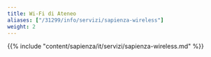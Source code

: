 ```yaml
---
title: Wi-Fi di Ateneo
aliases: ["/31299/info/servizi/sapienza-wireless"]
weight: 2
---
```


{{% include "content/sapienza/it/servizi/sapienza-wireless.md" %}}